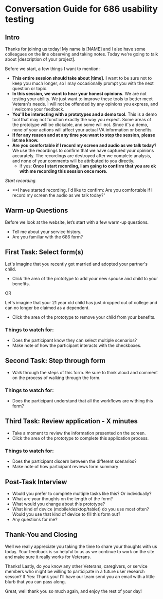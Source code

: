 # Conversation Guide for 686 usability testing 

## Intro

Thanks for joining us today! My name is [NAME] and I also have some colleagues on the line observing and taking notes. Today we're going to talk about [description of your project]. 

Before we start, a few things I want to mention:

- **This entire session should take about [time].** I want to be sure not to keep you much longer, so I may occasionally prompt you with the next question or topic.
- **In this session, we want to hear your honest opinions.** We are not testing your ability. We just want to improve these tools to better meet Veteran's needs. I will not be offended by any opinions you express, and I welcome your feedback.
- **You'll be interacting with a prototypes and a demo tool.** This is a demo tool that may not function exactly the way you expect. Some areas of the prototype will be clickable, and some will not. Since it's a demo, none of your actions will affect your actual VA information or benefits.
- **If for any reason and at any time you want to stop the session, please let me know.** 
- **Are you comfortable if I record my screen and audio as we talk today?** We use the recordings to confirm that we have captured your opinions accurately. The recordings are destroyed after we complete analysis, and none of your comments will be attributed to you directly. 
    - If yes: **Once I start recording, I am going to confirm that you are ok with me recording this session once more.** 

*Start recording.*

- **I have started recording. I'd like to confirm: Are you comfortable if I record my screen the audio as we talk today?" 

## Warm-up Questions

Before we look at the website, let’s start with a few warm-up questions.

- Tell me about your service history.
- Are you familiar with the 686 form?


## First Task: Select form(s)

Let's imagine that you recently got married and adopted your partner's child. 
- Click the area of the prototype to add your new spouse and child to your benefits.

OR

Let's imagine that your 21 year old child has just dropped out of college and can no longer be claimed as a dependent. 
- Click the area of the prototype to remove your child from your benefits.

### Things to watch for:

- Does the participant know they can select multiple scenarios?
- Make note of how the participant interacts with the checkboxes.

## Second Task: Step through form

- Walk through the steps of this form. Be sure to think aloud and comment on the process of walking through the form.

### Things to watch for:

- Does the participant understand that all the workflows are withing this form? 

## Third Task: Review application - X minutes

- Take a moment to review the information presented on the screen. 
- Click the area of the prototype to complete this application process.

### Things to watch for:

- Does the participant discern between the different scenarios?
- Make note of how participant reviews form summary

## Post-Task Interview

- Would you prefer to complete multiple tasks like this? Or individually?
- What are your thoughts on the length of the form? 
- What would you change about this prototype?
- What kind of device (mobile/desktop/tablet) do you use most often? Would you use that kind of device to fill this form out?
- Any questions for me? 

## Thank-You and Closing 

Well we really appreciate you taking the time to share your thoughts with us today. Your feedback is so helpful to us as we continue to work on the site and make sure it really works for Veterans.

Thanks! Lastly, do you know any other Veterans, caregivers, or service members who might be willing to participate in a future user research sesson? 
    If Yes: Thank you! I'll have our team send you an email with a little blurb that you can pass along. 

Great, well thank you so much again, and enjoy the rest of your day!
